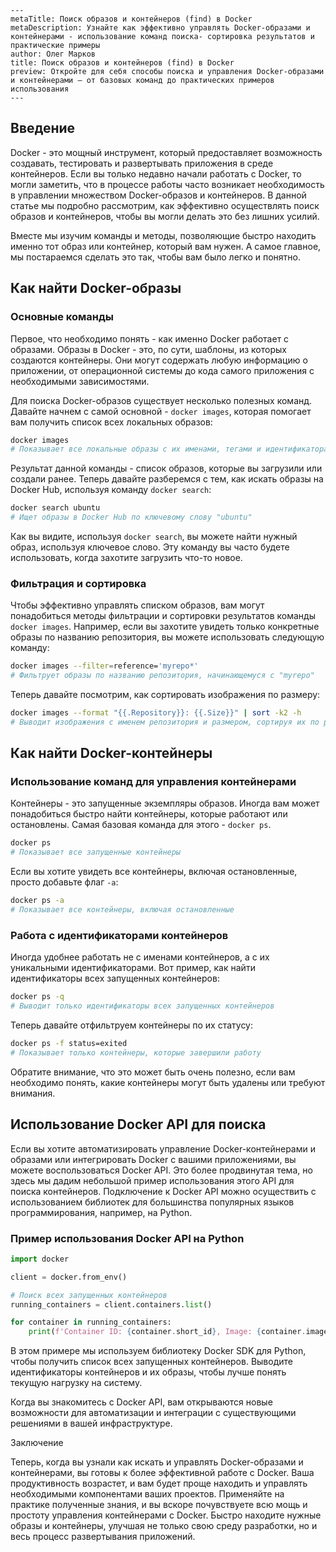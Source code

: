 ```
---
metaTitle: Поиск образов и контейнеров (find) в Docker
metaDescription: Узнайте как эффективно управлять Docker-образами и контейнерами - использование команд поиска- сортировка результатов и практические примеры
author: Олег Марков
title: Поиск образов и контейнеров (find) в Docker
preview: Откройте для себя способы поиска и управления Docker-образами и контейнерами – от базовых команд до практических примеров использования
---
```

## Введение

Docker - это мощный инструмент, который предоставляет возможность создавать, тестировать и развертывать приложения в среде контейнеров. Если вы только недавно начали работать с Docker, то могли заметить, что в процессе работы часто возникает необходимость в управлении множеством Docker-образов и контейнеров. В данной статье мы подробно рассмотрим, как эффективно осуществлять поиск образов и контейнеров, чтобы вы могли делать это без лишних усилий.

Вместе мы изучим команды и методы, позволяющие быстро находить именно тот образ или контейнер, который вам нужен. А самое главное, мы постараемся сделать это так, чтобы вам было легко и понятно.

## Как найти Docker-образы

### Основные команды

Первое, что необходимо понять - как именно Docker работает с образами. Образы в Docker - это, по сути, шаблоны, из которых создаются контейнеры. Они могут содержать любую информацию о приложении, от операционной системы до кода самого приложения с необходимыми зависимостями. 

Для поиска Docker-образов существует несколько полезных команд. Давайте начнем с самой основной - `docker images`, которая помогает вам получить список всех локальных образов:

```bash
docker images
# Показывает все локальные образы с их именами, тегами и идентификаторами
```

Результат данной команды - список образов, которые вы загрузили или создали ранее. Теперь давайте разберемся с тем, как искать образы на Docker Hub, используя команду `docker search`:

```bash
docker search ubuntu
# Ищет образы в Docker Hub по ключевому слову "ubuntu"
```

Как вы видите, используя `docker search`, вы можете найти нужный образ, используя ключевое слово. Эту команду вы часто будете использовать, когда захотите загрузить что-то новое.

### Фильтрация и сортировка

Чтобы эффективно управлять списком образов, вам могут понадобиться методы фильтрации и сортировки результатов команды `docker images`. Например, если вы захотите увидеть только конкретные образы по названию репозитория, вы можете использовать следующую команду:

```bash
docker images --filter=reference='myrepo*'
# Фильтрует образы по названию репозитория, начинающемуся с "myrepo"
```

Теперь давайте посмотрим, как сортировать изображения по размеру:

```bash
docker images --format "{{.Repository}}: {{.Size}}" | sort -k2 -h
# Выводит изображения с именем репозитория и размером, сортируя их по размеру.
```

## Как найти Docker-контейнеры

### Использование команд для управления контейнерами

Контейнеры - это запущенные экземпляры образов. Иногда вам может понадобиться быстро найти контейнеры, которые работают или остановлены. Самая базовая команда для этого - `docker ps`.

```bash
docker ps
# Показывает все запущенные контейнеры
```

Если вы хотите увидеть все контейнеры, включая остановленные, просто добавьте флаг `-a`:

```bash
docker ps -a
# Показывает все контейнеры, включая остановленные
```

### Работа с идентификаторами контейнеров

Иногда удобнее работать не с именами контейнеров, а с их уникальными идентификаторами. Вот пример, как найти идентификаторы всех запущенных контейнеров:

```bash
docker ps -q
# Выводит только идентификаторы всех запущенных контейнеров
```

Теперь давайте отфильтруем контейнеры по их статусу:

```bash
docker ps -f status=exited
# Показывает только контейнеры, которые завершили работу
```

Обратите внимание, что это может быть очень полезно, если вам необходимо понять, какие контейнеры могут быть удалены или требуют внимания.

## Использование Docker API для поиска

Если вы хотите автоматизировать управление Docker-контейнерами и образами или интегрировать Docker с вашими приложениями, вы можете воспользоваться Docker API. Это более продвинутая тема, но здесь мы дадим небольшой пример использования этого API для поиска контейнеров. Подключение к Docker API можно осуществить с использованием библиотек для большинства популярных языков программирования, например, на Python.

### Пример использования Docker API на Python

```python
import docker

client = docker.from_env()

# Поиск всех запущенных контейнеров
running_containers = client.containers.list()

for container in running_containers:
    print(f'Container ID: {container.short_id}, Image: {container.image.tags}')
```

В этом примере мы используем библиотеку Docker SDK для Python, чтобы получить список всех запущенных контейнеров. Выводите идентификаторы контейнеров и их образы, чтобы лучше понять текущую нагрузку на систему. 

Когда вы знакомитесь с Docker API, вам открываются новые возможности для автоматизации и интеграции с существующими решениями в вашей инфраструктуре.

Заключение

Теперь, когда вы узнали как искать и управлять Docker-образами и контейнерами, вы готовы к более эффективной работе с Docker. Ваша продуктивность возрастет, и вам будет проще находить и управлять необходимыми компонентами ваших проектов. Применяйте на практике полученные знания, и вы вскоре почувствуете всю мощь и простоту управления контейнерами с Docker. Быстро находите нужные образы и контейнеры, улучшая не только свою среду разработки, но и весь процесс развертывания приложений.